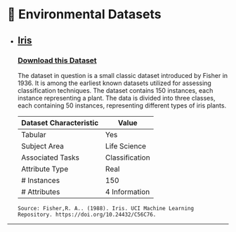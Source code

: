 # 🌷 Environmental Datasets

* ## [Iris](https://archive.ics.uci.edu/dataset/53/iris)
  ### [Download this Dataset](https://archive.ics.uci.edu/static/public/53/iris.zip)

    The dataset in question is a small classic dataset introduced by Fisher in 1936.
    It is among the earliest known datasets utilized for assessing classification techniques.
    The dataset contains 150 instances, each instance representing a plant.
    The data is divided into three classes, each containing 50 instances, representing different types of iris plants.

    | Dataset Characteristic  | Value         |
    |-------------------------|---------------|
    | Tabular                 | Yes           |
    | Subject Area            | Life Science  |
    | Associated Tasks        | Classification|
    | Attribute Type          | Real          |
    | # Instances             | 150           |
    | # Attributes            | 4 Information |

      Source: Fisher,R. A.. (1988). Iris. UCI Machine Learning Repository. https://doi.org/10.24432/C56C76.

---




